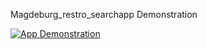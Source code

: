 






Magdeburg_restro_searchapp Demonstration

[![App Demonstration](http://img.youtube.com/vi/VLoQa5vy-Us/0.jpg)](http://www.youtube.com/watch?v=VLoQa5vy-Us "Video Title")
